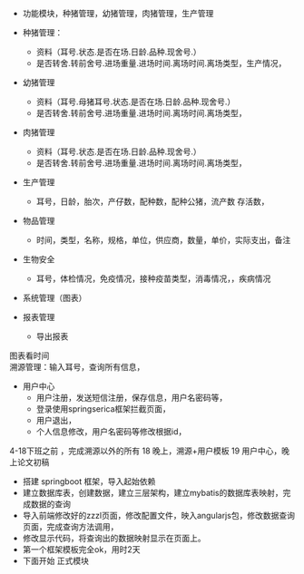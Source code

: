 - 功能模块，种猪管理，幼猪管理，肉猪管理，生产管理
- 种猪管理：
  - 资料（耳号.状态.是否在场.日龄.品种.现舍号.）
  - 是否转舍.转前舍号.进场重量.进场时间.离场时间.离场类型，生产情况，
- 幼猪管理
    - 资料（耳号.母猪耳号.状态.是否在场.日龄.品种.现舍号.）
    - 是否转舍.转前舍号.进场重量.进场时间.离场时间.离场类型，
- 肉猪管理
     - 资料（耳号.状态.是否在场.日龄.品种.现舍号.）
     - 是否转舍.转前舍号.进场重量.进场时间.离场时间.离场类型，
- 生产管理
    - 耳号，日龄，胎次，产仔数，配种数，配种公猪，流产数
    存活数，     
                 
- 物品管理
    - 时间，类型，名称，规格，单位，供应商，数量，单价，实际支出，备注
- 生物安全
    - 耳号，体检情况，免疫情况，接种疫苗类型，消毒情况，，疾病情况
- 系统管理（图表）
- 报表管理
    - 导出报表

图表看时间    
 溯源管理：输入耳号，查询所有信息，

- 用户中心
    - 用户注册，发送短信注册，保存信息，用户名密码等，
    - 登录使用springserica框架拦截页面，
    - 用户退出，
    - 个人信息修改，用户名密码等修改根据id，

4-18下班之前 ，完成溯源以外的所有
18 晚上，溯源+用户模板
19 用户中心，晚上论文初稿    


- 搭建 springboot 框架，导入起始依赖
- 建立数据库表，创建数据，建立三层架构，建立mybatis的数据库表映射，完成数据的查询
- 导入前端修改好的zzzl页面，修改配置文件，映入angularjs包，修改数据查询页面，完成查询方法调用，
- 修改显示代码，将查询出的数据映射显示在页面上。
- 第一个框架模板完全ok，用时2天
- 下面开始 正式模块
